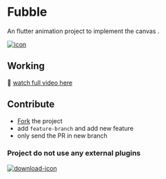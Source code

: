 # Fubble

An flutter animation project to implement the canvas .

<a href="https://youtu.be/kwtu2Wf1fO8">
        <img src="https://i9.ytimg.com/vi/kwtu2Wf1fO8/hqdefault.jpg" align="center" alt="icon"/>
    </a>

## Working

:movie_camera: [watch full video here](https://youtu.be/kwtu2Wf1fO8)

## Contribute

- [Fork](https://github.com/cimplesid/fubble/fork) the project
- add `feature-branch` and add new feature
- only send the PR in new branch
### Project do not use any external plugins

  <a href="https://raw.githubusercontent.com/cimplesid/fubble/master/fubble.apk">
        <img src="https://www.coinagemag.com/wp-content/uploads/2017/12/free-download-png-blue-color-free-download-button-679-1.png" align="center" alt="download-icon"/>
    </a>



